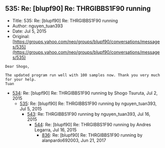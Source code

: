 ## 535: Re: [blupf90] Re: THRGIBBS1F90 running

- Title: 535: Re: [blupf90] Re: THRGIBBS1F90 running
- Author: nguyen_tuan393
- Date: Jul 5, 2015
- Original: [https://groups.yahoo.com/neo/groups/blupf90/conversations/messages/535](https://groups.yahoo.com/neo/groups/blupf90/conversations/messages/535)

```
Dear Shogo,

The updated program run well with 100 samples now. Thank you very much for your help.
Tuan
```

- [534](0534.md): Re: [blupf90] Re: THRGIBBS1F90 running by Shogo Tsuruta, Jul 2, 2015
    - [535](0535.md): Re: [blupf90] Re: THRGIBBS1F90 running by nguyen_tuan393, Jul 5, 2015
        - [543](0543.md): Re: THRGIBBS1F90 running by nguyen_tuan393, Jul 16, 2015
            - [544](0544.md): Re: [blupf90] Re: THRGIBBS1F90 running by Andres Legarra, Jul 16, 2015
                - [836](0836.md): Re: [blupf90] Re: THRGIBBS1F90 running by alanpardo692003, Jun 21, 2017
